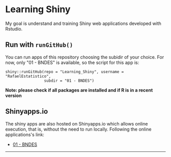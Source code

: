 Learning Shiny
===

My goal is understand and training Shiny web applications developed with Rstudio.

## Run with ```runGitHub() ```

You can run apps of this repository choosing the subidir of your choice. 
For now, only "01 - BNDES" is available, so the script for this app is:

```
shiny::runGitHub(repo = "Learning_Shiny", username = "RafaelEstatistico", 
                 subdir = "01 - BNDES")
```
**Note: please check if all packages are installed and if R is in a recent version**


## Shinyapps.io

The shiny apps are also hosted on Shinyapps.io which allows online execution, that is, without the need to run locally. 
Following the online applications's link:

+ [01 - BNDES](https://rafa-est.shinyapps.io/01-BNDES/)


-----

